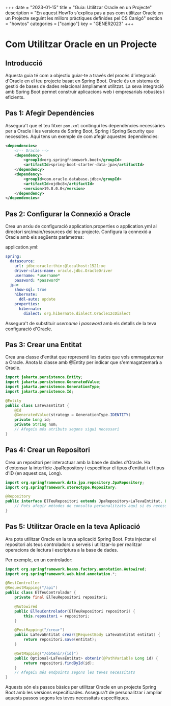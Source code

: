 +++
date = "2023-01-15"
title = "Guia: Utilitzar Oracle en un Projecte"
description = "En aquest HowTo s'explica pas a pas com utilitzar Oracle en un Projecte seguint les millors pràctiques definides pel CS Canigó"
section = "howtos"
categories = ["canigo"]
key = "GENER2023"
+++

# Com Utilitzar Oracle en un Projecte

## Introducció

Aquesta guia té com a objectiu guiar-te a través del procés d'integració d'Oracle en el teu projecte basat en Spring Boot. Oracle és un sistema de gestió de bases de dades relacional àmpliament utilitzat. La seva integració amb Spring Boot permet construir aplicacions web i empresarials robustes i eficients.

## Pas 1: Afegir Dependències

Assegura't que el teu fitxer `pom.xml` contingui les dependències necessàries per a Oracle i les versions de Spring Boot, Spring i Spring Security que necessites. Aquí tens un exemple de com afegir aquestes dependències:

```xml
<dependencies>
    <!-- Oracle -->
    <dependency>
        <groupId>org.springframework.boot</groupId>
        <artifactId>spring-boot-starter-data-jpa</artifactId>
    </dependency>
    <dependency>
        <groupId>com.oracle.database.jdbc</groupId>
        <artifactId>ojdbc8</artifactId>
        <version>19.8.0.0</version>
    </dependency>
</dependencies>
```


## Pas 2: Configurar la Connexió a Oracle
Crea un arxiu de configuració application.properties o application.yml al directori src/main/resources del teu projecte. Configura la connexió a Oracle amb els següents paràmetres:

application.yml:

```yml
spring:
  datasource:
    url: jdbc:oracle:thin:@localhost:1521:xe
    driver-class-name: oracle.jdbc.OracleDriver
    username: *username*
    password: *password*
  jpa:
    show-sql: true
    hibernate:
      ddl-auto: update
    properties:
      hibernate:
        dialect: org.hibernate.dialect.Oracle12cDialect
```

Assegura't de substituir *username* i *password* amb els detalls de la teva configuració d'Oracle.

## Pas 3: Crear una Entitat
Crea una classe d'entitat que representi les dades que vols emmagatzemar a Oracle. Anota la classe amb @Entity per indicar que s'emmagatzemarà a Oracle.

```java
import jakarta.persistence.Entity;
import jakarta.persistence.GeneratedValue;
import jakarta.persistence.GenerationType;
import jakarta.persistence.Id;

@Entity
public class LaTevaEntitat {
    @Id
    @GeneratedValue(strategy = GenerationType.IDENTITY)
    private Long id;
    private String nom;
    // Afegeix més atributs segons sigui necessari
}
```

## Pas 4: Crear un Repositori
Crea un repositori per interactuar amb la base de dades d'Oracle. Ha d'extensar la interfície JpaRepository i especificar el tipus d'entitat i el tipus d'ID (en aquest cas, Long).

```java
import org.springframework.data.jpa.repository.JpaRepository;
import org.springframework.stereotype.Repository;

@Repository
public interface ElTeuRepositori extends JpaRepository<LaTevaEntitat, Long> {
    // Pots afegir mètodes de consulta personalitzats aquí si és necessari.
}
```
## Pas 5: Utilitzar Oracle en la teva Aplicació
Ara pots utilitzar Oracle en la teva aplicació Spring Boot. Pots injectar el repositori als teus controladors o serveis i utilitzar-lo per realitzar operacions de lectura i escriptura a la base de dades.

Per exemple, en un controlador:

```java
import org.springframework.beans.factory.annotation.Autowired;
import org.springframework.web.bind.annotation.*;

@RestController
@RequestMapping("/api")
public class ElTeuControlador {
    private final ElTeuRepositori repositori;

    @Autowired
    public ElTeuControlador(ElTeuRepositori repositori) {
        this.repositori = repositori;
    }

    @PostMapping("/crear")
    public LaTevaEntitat crear(@RequestBody LaTevaEntitat entitat) {
        return repositori.save(entitat);
    }

    @GetMapping("/obtenir/{id}")
    public Optional<LaTevaEntitat> obtenir(@PathVariable Long id) {
        return repositori.findById(id);
    }
    // Afegeix més endpoints segons les teves necessitats
}
```

Aquests són els passos bàsics per utilitzar Oracle en un projecte Spring Boot amb les versions especificades. 
Assegura't de personalitzar i ampliar aquests passos segons les teves necessitats específiques.